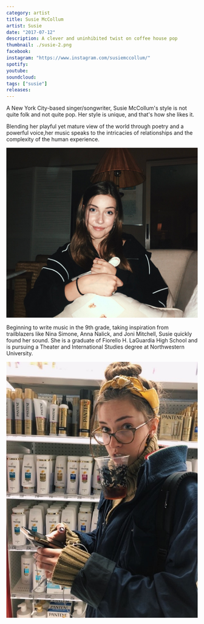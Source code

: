 ```yaml
---
category: artist
title: Susie McCollum
artist: Susie
date: "2017-07-12"
description: A clever and uninhibited twist on coffee house pop
thumbnail: ./susie-2.png
facebook:
instagram: "https://www.instagram.com/susiemccollum/"
spotify:
youtube:
soundcloud:
tags: ["susie"]
releases:
---
```


A New York City-based singer/songwriter, Susie McCollum's style is not quite folk and not quite pop. Her style is unique, and that's how she likes it.

Blending her playful yet mature view of the world through poetry and a powerful voice,her music speaks to the intricacies of relationships and the complexity of the human experience.

![Susie](./susie-1.jpg)

Beginning to write music in the 9th grade, taking inspiration from trailblazers like Nina Simone, Anna Nalick, and Joni Mitchell, Susie quickly found her sound. She is a graduate of Fiorello H. LaGuardia High School and is pursuing a Theater and International Studies degree at Northwestern University.

![Susie](./susie-3.jpg)
